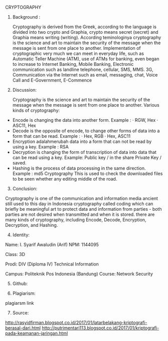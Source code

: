 CRYPTOGRAPHY



1. Background :

     Cryptography is derived from the Greek, according to the language is divided into two crypto and Graphia, crypto means secret (secret) and Graphia means writing (writing). According teminologinya cryptography is the science and art to maintain the security of the message when the message is sent from one place to another.
      Implementation of cryptographic very much we can meet in everyday life, such as Automatic Teller Machine (ATM), use of ATMs for banking, even began to increase to Internet Banking, Mobile Banking, Electronic communication such as landline telephone, cellular, SMS, MMS. 3G, Communication via the Internet such as email, messaging, chat, Voice Call and E-Government, E-Commence

2. Discussion:

     Cryptography is the science and art to maintain the security of the message when the message is sent from one place to another. Various kinds of cryptography:

- Encode is changing the data into another form.
    Example :
· RGW, Hex
· ASC11, Hex
- Decode is the opposite of encode, to change other forms of data into a form that can be read.
     Example :
· Hex, RGB
· Hex, ASC11
- Encryption adalahmerubah data into a form that can not be read by using a key.
     Example :
RSA
- Decryption is changing the form of transcription of data into data that can be read using a key.
    Example:
Public key / in the share
Private Key / saved.
- Hashing is the process of data processing in the same direction.
    Example :
 md5
Cryptography This is used to check the downloaded files to be seen whether any editing middle of the road.

3. Conclusion:

  Cryptography is one of the communication and information media ancient still used to this day in Indonesia cryptography called coding which can briefly be meaningful art to protect data and information from parties - both parties are not desired when transmitted and when it is stored. there are many kinds of cryptography, including Encode, Decode, Encryption, Decryption, and Hashing.

4. Identity:

Name: I. Syarif Awaludin (Arif)
NPM: 1144095

Class: 3D

Prodi: DIV (Diploma IV) Technical Information

Campus: Politeknik Pos Indonesia (Bandung)
Course: Network Security

5. Github:



6. Plagiarism:

plagiarsm link

7. Source:

http://rasyidfirman.blogspot.co.id/2017/01/latarbelakang-kriptografi-berasal-dari.html
http://putrimentari113.blogspot.co.id/2017/01/kriptografi-pada-keamanan-jaringan.html
